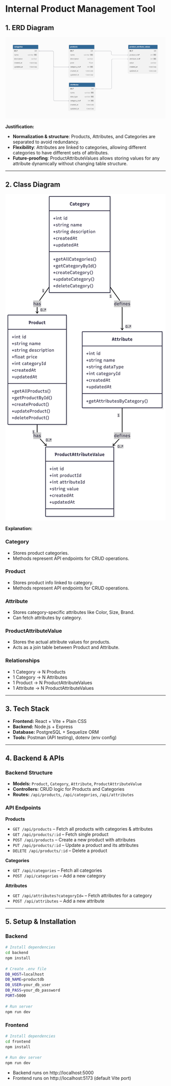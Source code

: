# Internal Product Management Tool

## 1. ERD Diagram
![ERD Diagram](./docs/ERD.png)  

**Justification:**  
- **Normalization & structure**: Products, Attributes, and Categories are separated to avoid redundancy.
- **Flexibility**: Attributes are linked to categories, allowing different categories to have different sets of attributes.
- **Future-proofing**: ProductAttributeValues allows storing values for any attribute dynamically without changing table structure.

---

## 2. Class Diagram
![Class Diagram](./docs/Class_diagram.png)  

**Explanation:**  
### Category
- Stores product categories.
- Methods represent API endpoints for CRUD operations.

### Product
- Stores product info linked to category.
- Methods represent API endpoints for CRUD operations.

### Attribute
- Stores category-specific attributes like Color, Size, Brand.
- Can fetch attributes by category.

### ProductAttributeValue
- Stores the actual attribute values for products.
- Acts as a join table between Product and Attribute.

### Relationships
- 1 Category → N Products
- 1 Category → N Attributes
- 1 Product → N ProductAttributeValues
- 1 Attribute → N ProductAttributeValues

---

## 3. Tech Stack
- **Frontend:** React + Vite + Plain CSS  
- **Backend:** Node.js + Express  
- **Database:** PostgreSQL + Sequelize ORM  
- **Tools:** Postman (API testing), dotenv (env config)

---

## 4. Backend & APIs

### Backend Structure
- **Models:** `Product`, `Category`, `Attribute`, `ProductAttributeValue`  
- **Controllers:** CRUD logic for Products and Categories  
- **Routes:** `/api/products`, `/api/categories`, `/api/attributes`  

### API Endpoints
**Products**
- `GET /api/products` – Fetch all products with categories & attributes  
- `GET /api/products/:id` – Fetch single product  
- `POST /api/products` – Create a new product with attributes  
- `PUT /api/products/:id` – Update a product and its attributes  
- `DELETE /api/products/:id` – Delete a product  

**Categories**
- `GET /api/categories` – Fetch all categories  
- `POST /api/categories` – Add a new category  

**Attributes**
- `GET /api/attributes?categoryId=` – Fetch attributes for a category  
- `POST /api/attributes` – Add a new attribute 

---

## 5. Setup & Installation

### Backend
```bash
# Install dependencies
cd backend
npm install

# Create .env file
DB_HOST=localhost
DB_NAME=productdb
DB_USER=your_db_user
DB_PASS=your_db_password
PORT=5000

# Run server
npm run dev

```
### Frontend
```bash
# Install dependencies
cd frontend
npm install

# Run dev server
npm run dev
```

- Backend runs on http://localhost:5000
- Frontend runs on http://localhost:5173 (default Vite port)


